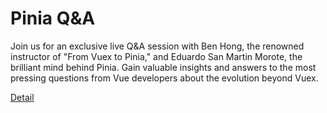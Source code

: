 # Pinia Q&A

Join us for an exclusive live Q&A session with Ben Hong, the renowned instructor of "From Vuex to Pinia," and Eduardo San Martin Morote, the brilliant mind behind Pinia. Gain valuable insights and answers to the most pressing questions from Vue developers about the evolution beyond Vuex. 

[Detail](https://eduitfree.com/courses/pinia-q-a)